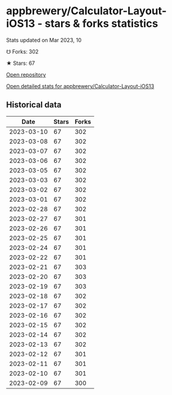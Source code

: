 # appbrewery/Calculator-Layout-iOS13 - stars & forks statistics

Stats updated on Mar 2023, 10

☋ Forks: 302

★ Stars: 67

[Open repository](https://github.com/appbrewery/Calculator-Layout-iOS13)

[Open detailed stats for appbrewery/Calculator-Layout-iOS13](https://reviewgithub.com/rep/appbrewery/Calculator-Layout-iOS13)

## Historical data
| Date | Stars | Forks |
|------|-------|-------|
| 2023-03-10 | 67 | 302 | 
| 2023-03-08 | 67 | 302 | 
| 2023-03-07 | 67 | 302 | 
| 2023-03-06 | 67 | 302 | 
| 2023-03-05 | 67 | 302 | 
| 2023-03-03 | 67 | 302 | 
| 2023-03-02 | 67 | 302 | 
| 2023-03-01 | 67 | 302 | 
| 2023-02-28 | 67 | 302 | 
| 2023-02-27 | 67 | 301 | 
| 2023-02-26 | 67 | 301 | 
| 2023-02-25 | 67 | 301 | 
| 2023-02-24 | 67 | 301 | 
| 2023-02-22 | 67 | 301 | 
| 2023-02-21 | 67 | 303 | 
| 2023-02-20 | 67 | 303 | 
| 2023-02-19 | 67 | 303 | 
| 2023-02-18 | 67 | 302 | 
| 2023-02-17 | 67 | 302 | 
| 2023-02-16 | 67 | 302 | 
| 2023-02-15 | 67 | 302 | 
| 2023-02-14 | 67 | 302 | 
| 2023-02-13 | 67 | 302 | 
| 2023-02-12 | 67 | 301 | 
| 2023-02-11 | 67 | 301 | 
| 2023-02-10 | 67 | 301 | 
| 2023-02-09 | 67 | 300 | 

